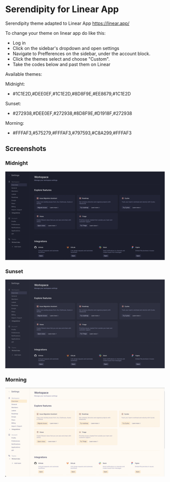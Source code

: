 # Serendipity for Linear App
Serendipity theme adapted to Linear App https://linear.app/


To change your theme on linear app do like this:

- Log in
- Click on the sidebar's dropdown and open settings
- Navigate to Prefferences on the sidebar, under the account block.
- Click the themes select and choose "Custom".
- Take the codes below and past them on Linear


Available themes:

Midnight:
- #1C1E2D,#DEE0EF,#1C1E2D,#8D8F9E,#EE8679,#1C1E2D

Sunset:
- #272938,#DEE0EF,#272938,#8D8F9E,#D1918F,#272938

Morning:
- #FFFAF3,#575279,#FFFAF3,#797593,#C8A299,#FFFAF3

## Screenshots

### Midnight
![Midnight](https://github.com/Serendipity-Theme/linear-app/blob/main/Midnight.png?raw=true)

### Sunset
![Sunset](https://github.com/Serendipity-Theme/linear-app/blob/main/Sunset.png?raw=true)

### Morning
![Morning](https://github.com/Serendipity-Theme/linear-app/blob/main/Morning.png?raw=true)

